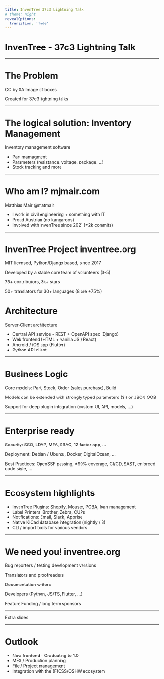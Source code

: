 ```yaml
---
title: InvenTree 37c3 Lightning Talk
# theme: night
revealOptions:
  transition: 'fade'
---
```


# InvenTree - 37c3 Lightning Talk

---

# The Problem

CC by SA Image of boxes

Created for 37c3 lightning talks

---

# The logical solution: Inventory Management

Inventory management software
- Part mamagment
- Parameters (resistance, voltage, package, ...)
- Stock tracking
and more

---

# Who am I? mjmair.com

Matthias Mair @matmair
- I work in civil engineering + something with IT
- Proud Austrian (no kangaroos)
- Involved with InvenTree since 2021 (±2k commits)

---

# InvenTree Project  inventree.org

MIT licensed, Python/Django based, since 2017

Developed by a stable core team of volunteers (3-5)

75+ contributors, 3k+ stars

50+ translators for 30+ languages (8 are +75%)

# Architecture

Server-Client architecture
- Central API service - REST + OpenAPI spec (Django)
- Web frontend (HTML + vanilla JS / React)
- Android / iOS app (Flutter)
- Python API client

---

# Business Logic

Core models: Part, Stock, Order (sales purchase), Build

Models can be extended with strongly typed parameters (SI) or JSON OOB

Support for deep plugin integration (custom UI, API, models, ...)

---

# Enterprise ready

Security: SSO, LDAP, MFA, RBAC, 12 factor app, ...

Deployment: Debian / Ubuntu, Docker, DigitalOcean, ...

Best Practices: OpenSSF passing, ±90% coverage, CI/CD, SAST, enforced code style, ...


---

# Ecosystem highlights

- InvenTree Plugins: Shopify, Mouser, PCBA, loan management
- Label Printers: Brother, Zebra, CUPs
- Notifications: Email, Slack, Apprise
- Native KiCad database integration (nightly / 8)
- CLI / import tools for various vendors

---

# We need you! inventree.org

Bug reporters / testing development versions

Translators and proofreaders

Documentation writers

Developers (Python, JS/TS, Flutter, ...)

Feature Funding / long term sponsors

---

Extra slides

---

# Outlook

- New frontend - Graduating to 1.0
- MES / Production planning
- File / Project management
- Integration with the (F)OSS/OSHW ecosystem
